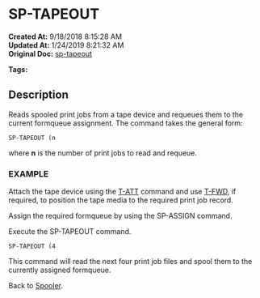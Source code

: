 # SP-TAPEOUT

**Created At:** 9/18/2018 8:15:28 AM  
**Updated At:** 1/24/2019 8:21:32 AM  
**Original Doc:** [sp-tapeout](https://docs.jbase.com/44205-spooler/sp-tapeout)  

**Tags:**
<badge text='spooler tape ' vertical='middle' />

## Description 

Reads spooled print jobs from a tape device and requeues them to the current formqueue assignment. The command takes the general form:

```
SP-TAPEOUT (n
```

where **n** is the number of print jobs to read and requeue.



### EXAMPLE

Attach the tape device using the [T-ATT](https://www.jbase.com/r99/knowledgebase/manuals/3.0/30manpages/man/tap2_T_ATT.htm) command and use [T-FWD](t-fwd), if required, to position the tape media to the required print job record.

Assign the required formqueue by using the SP-ASSIGN command.

Execute the SP-TAPEOUT command.

```
SP-TAPEOUT (4
```

This command will read the next four print job files and spool them to the currently assigned formqueue.



Back to [Spooler](jbase-spooler).
